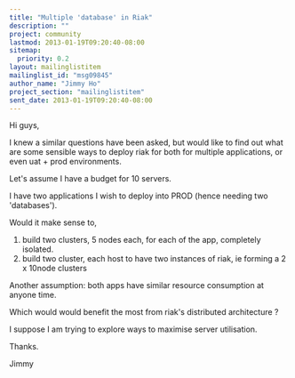 ```yaml
---
title: "Multiple 'database' in Riak"
description: ""
project: community
lastmod: 2013-01-19T09:20:40-08:00
sitemap:
  priority: 0.2
layout: mailinglistitem
mailinglist_id: "msg09845"
author_name: "Jimmy Ho"
project_section: "mailinglistitem"
sent_date: 2013-01-19T09:20:40-08:00
---
```



Hi guys,

I knew a similar questions have been asked, but would like to find out what
are some sensible ways to deploy riak for both for multiple applications,
or even uat + prod environments.

Let's assume I have a budget for 10 servers.

I have two applications I wish to deploy into PROD (hence needing two
'databases').

Would it make sense to,

 1. build two clusters, 5 nodes each, for each of the app, completely
 isolated.
 2. build two cluster, each host to have two instances of riak, ie
 forming a 2 x 10node clusters

Another assumption: both apps have similar resource consumption at anyone
time.

Which would would benefit the most from riak's distributed architecture ?

I suppose I am trying to explore ways to maximise server utilisation.

Thanks.

Jimmy

